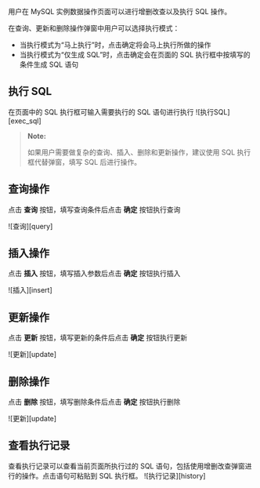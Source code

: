 
用户在 MySQL 实例数据操作页面可以进行增删改查以及执行 SQL 操作。

在查询、更新和删除操作弹窗中用户可以选择执行模式：
- 当执行模式为“马上执行”时，点击确定将会马上执行所做的操作
- 当执行模式为“仅生成 SQL”时，点击确定会在页面的 SQL 执行框中按填写的条件生成 SQL 语句

## 执行 SQL
 
在页面中的 SQL 执行框可输入需要执行的 SQL 语句进行执行
![执行SQL][exec_sql]

> **Note:**
>
> 如果用户需要做复杂的查询、插入、删除和更新操作，建议使用 SQL 执行框代替弹窗，填写 SQL 后进行操作。

## 查询操作

点击 **查询** 按钮，填写查询条件后点击 **确定** 按钮执行查询

![查询][query]

## 插入操作

点击 **插入** 按钮，填写插入参数后点击 **确定** 按钮执行插入

![插入][insert]

## 更新操作

点击 **更新** 按钮，填写更新的条件后点击 **确定** 按钮执行更新

![更新][update]

## 删除操作

点击 **删除** 按钮，填写删除条件后点击 **确定** 按钮执行删除

![更新][update]

## 查看执行记录

查看执行记录可以查看当前页面所执行过的 SQL 语句，包括使用增删改查弹窗进行的操作。点击语句可粘贴到 SQL 执行框。
![执行记录][history]



[^_^]:
     本文使用的所有引用及链接
[exec_sql]:images/SAC/Operation/Mysql/exec_sql.png
[query]:images/SAC/Operation/Mysql/query.png
[insert]:images/SAC/Operation/Mysql/insert.png
[update]:images/SAC/Operation/Mysql/update.png
[update]:images/SAC/Operation/Mysql/update.png
[history]:images/SAC/Operation/Mysql/history.png
